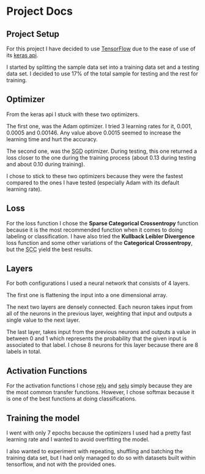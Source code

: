 # Project Docs

## Project Setup

For this project I have decided to use [TensorFlow](https://tensorflow.org) due to the ease of use of its [keras api](https://www.tensorflow.org/api_docs/python/tf/keras).

I started by splitting the sample data set into a training data set and a testing data set. I decided to use 17% of the total sample for testing and the rest for training.

## Optimizer

From the keras api I stuck with these two optimizers. 

The first one, was the Adam optimizer. I tried 3 learning rates for it, 0.001, 0.0005 and 0.00146. Any value above 0.0015 seemed to increase the learning time and hurt the accuracy.

The second one, was the <abbr title="Stochastic Gradient Descent">SGD</abbr> optimizer. During testing, this one returned a loss closer to the one during the training process (about 0.13 during testing and about 0.10 during training).

I chose to stick to these two optimizers because they were the fastest compared to the ones I have tested (especially Adam with its default learning rate). 

## Loss

For the loss function I chose the __Sparse Categorical Crossentropy__ function because it is the most recommended function when it comes to doing labeling or classification. I have also tried the __Kullback Leibler Divergence__ loss function and some other variations of the __Categorical Crossentropy__, but the <abbr title="Sparse Categorical Crossentropy">SCC</abbr> yield the best results.

## Layers

For both configurations I used a neural network that consists of 4 layers. 

The first one is flattening the input into a one dimensional array.

The next two layers are densely connected. Each neuron takes input from all of the neurons in the previous layer, weighting that input and outputs a single value to the next layer.

The last layer, takes input from the previous neurons and outputs a value in between 0 and 1 which represents the probability that the given input is associated to that label. I chose 8 neurons for this layer because there are 8 labels in total.

## Activation Functions

For the activation functions I chose <abbr title="rectified linear">relu</abbr> and <abbr title="scaled exponential linear">selu</abbr> simply because they are the most common transfer functions. However, I chose softmax because it is one of the best functions at doing classifications.

## Training the model

I went with only 7 epochs because the optimizers I used had a pretty fast learning rate and I wanted to avoid overfitting the model.

I also wanted to experiment with repeating, shuffling and batching the training data set, but I had only managed to do so with datasets built within tensorflow, and not with the provided ones.
